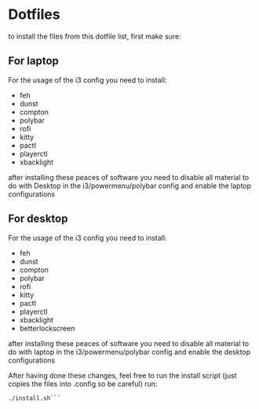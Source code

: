 # Dotfiles

to install the files from this dotfile list, first make sure:

## For laptop

For the usage of the i3 config you need to install:

- feh
- dunst
- compton
- polybar
- rofi
- kitty
- pactl
- playerctl
- xbacklight

after installing these peaces of software you need to disable all
material to do with Desktop in the i3/powermenu/polybar config
and enable the laptop configurations

## For desktop

For the usage of the i3 config you need to install:

- feh
- dunst
- compton
- polybar
- rofi
- kitty
- pactl
- playerctl
- xbacklight
- betterlockscreen

after installing these peaces of software you need to disable all
material to do with laptop in the i3/powermenu/polybar config
and enable the desktop configurations

After having done these changes, feel free to run the install script
(just copies the files into .config so be careful) run:

``` bash
./install.sh```
